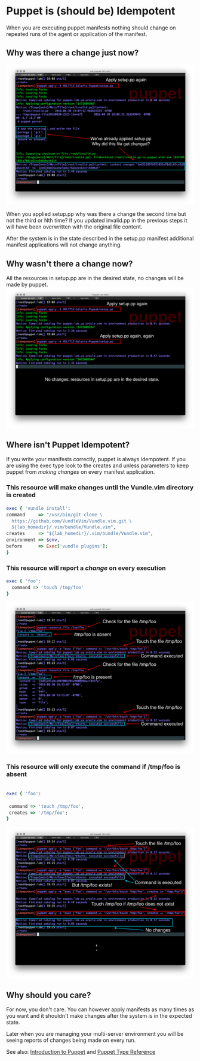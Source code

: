 # Puppet is \(should be\) Idempotent

When you are executing puppet manifests nothing should change on repeated runs of the agent or application of the manifest.



## Why was there a change just now?
![](/images/IDEMP-001-changes.png)

When you applied setup.pp why was there a change the second time but not the third or Nth time? If you updated invalid.pp in the previous steps it will have been overwritten with the original file content.

After the system is in the state described in the setup.pp manifest additional manifest applications will not change anything.

## Why wasn't there a change now?
All the resources in setup.pp are in the desired state, no changes will be made by puppet.
![](/images/IDEMP-002-no-changes.png)

## Where isn't Puppet Idempotent?

If you write your manifests correctly, puppet is always idempotent. If you are using the exec type look to the creates and unless parameters to keep puppet from _making changes_ on every manifest application.

### This resource will make changes until the Vundle.vim directory is created

```ruby
exec { 'vundle install':
command     => "/usr/bin/git clone \
  https://github.com/VundleVim/Vundle.vim.git \
  ${lab_homedir}/.vim/bundle/Vundle.vim",
creates     => "${lab_homedir}/.vim/bundle/Vundle.vim",
environment => $env,
before      => Exec['vundle plugins'];
}
```

### This resource will report a _change_ on every execution

```ruby
exec { 'foo':
  command => 'touch /tmp/foo'
}

```
![](/images/IDEMP-003-foo.png)

### This resource will only execute the command if /tmp/foo is absent
```ruby

exec { 'foo':

 command => 'touch /tmp/foo',
 creates => '/tmp/foo';
}
```
![](/images/IDEMP-004-creates.png)


## Why should you care?

For now,  you don't care. You can however apply manifests as many times as you want and it shouldn't make changes after the system is in the expected state.

Later when you are managing your multi-server environment you will be seeing reports of changes being made on every run.

See also: [Introduction to Puppet](https://docs.puppet.com/guides/introduction.html) and [Puppet Type Reference](https://docs.puppet.com/puppet/latest/reference/type.html)


